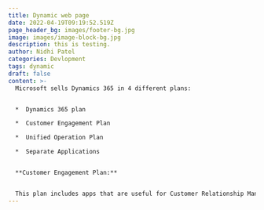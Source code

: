 ```yaml
---
title: Dynamic web page
date: 2022-04-19T09:19:52.519Z
page_header_bg: images/footer-bg.jpg
image: images/image-block-bg.jpg
description: this is testing.
author: Nidhi Patel
categories: Devlopment
tags: dynamic
draft: false
content: >-
  Microsoft sells Dynamics 365 in 4 different plans:


  *  Dynamics 365 plan

  *  Customer Engagement Plan

  *  Unified Operation Plan

  *  Separate Applications


  **Customer Engagement Plan:**


  This plan includes apps that are useful for Customer Relationship Management (CRM), such as Sales, Customer Service, Project Service Automation, and Field Service.
---
```

